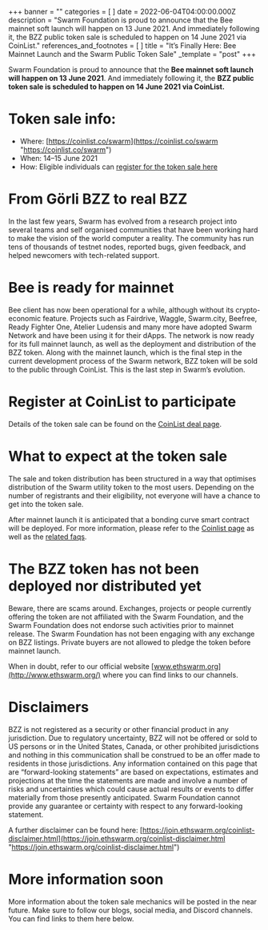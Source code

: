 +++
banner = ""
categories = [ ]
date = 2022-06-04T04:00:00.000Z
description = "Swarm Foundation is proud to announce that the Bee mainnet soft launch will happen on 13 June 2021. And immediately following it, the BZZ public token sale is scheduled to happen on 14 June 2021 via CoinList."
references_and_footnotes = [ ]
title = "It’s Finally Here: Bee Mainnet Launch and the Swarm Public Token Sale"
_template = "post"
+++

Swarm Foundation is proud to announce that the **Bee mainnet soft launch will happen on 13 June 2021**. And immediately following it, the **BZZ public token sale is scheduled to happen on 14 June 2021 via CoinList.**

# **Token sale info:**

* Where: [https://coinlist.co/swarm](https://coinlist.co/swarm "https://coinlist.co/swarm")
* When: 14–15 June 2021
* How: Eligible individuals can [register for the token sale here](https://coinlist.co/swarm)

# **From Görli BZZ to real BZZ**

In the last few years, Swarm has evolved from a research project into several teams and self organised communities that have been working hard to make the vision of the world computer a reality. The community has run tens of thousands of testnet nodes, reported bugs, given feedback, and helped newcomers with tech-related support.

# **Bee is ready for mainnet**

Bee client has now been operational for a while, although without its crypto-economic feature. Projects such as Fairdrive, Waggle, Swarm.city, Beefree, Ready Fighter One, Atelier Ludensis and many more have adopted Swarm Network and have been using it for their dApps. The network is now ready for its full mainnet launch, as well as the deployment and distribution of the BZZ token. Along with the mainnet launch, which is the final step in the current development process of the Swarm network, BZZ token will be sold to the public through CoinList. This is the last step in Swarm’s evolution.

# **Register at CoinList to participate**

Details of the token sale can be found on the [CoinList deal page](https://coinlist.co/swarm).

# **What to expect at the token sale**

The sale and token distribution has been structured in a way that optimises distribution of the Swarm utility token to the most users. Depending on the number of registrants and their eligibility, not everyone will have a chance to get into the token sale.

After mainnet launch it is anticipated that a bonding curve smart contract will be deployed. For more information, please refer to the [Coinlist page](https://coinlist.co/swarm) as well as the [related faqs](https://coinlist.co/help/swarm).

# **The BZZ token has not been deployed nor distributed yet**

Beware, there are scams around. Exchanges, projects or people currently offering the token are not affiliated with the Swarm Foundation, and the Swarm Foundation does not endorse such activities prior to mainnet release. The Swarm Foundation has not been engaging with any exchange on BZZ listings. Private buyers are not allowed to pledge the token before mainnet launch.

When in doubt, refer to our official website [www.ethswarm.org](http://www.ethswarm.org/) where you can find links to our channels.

# **Disclaimers**

BZZ is not registered as a security or other financial product in any jurisdiction. Due to regulatory uncertainty, BZZ will not be offered or sold to US persons or in the United States, Canada, or other prohibited jurisdictions and nothing in this communication shall be construed to be an offer made to residents in those jurisdictions. Any information contained on this page that are “forward-looking statements” are based on expectations, estimates and projections at the time the statements are made and involve a number of risks and uncertainties which could cause actual results or events to differ materially from those presently anticipated. Swarm Foundation cannot provide any guarantee or certainty with respect to any forward-looking statement.

A further disclaimer can be found here: [https://join.ethswarm.org/coinlist-disclaimer.html](https://join.ethswarm.org/coinlist-disclaimer.html "https://join.ethswarm.org/coinlist-disclaimer.html")

# **More information soon**

More information about the token sale mechanics will be posted in the near future. Make sure to follow our blogs, social media, and Discord channels. You can find links to them here below.
